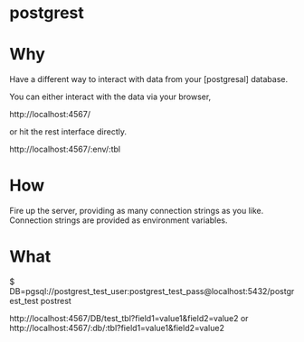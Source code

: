 # postgrest

# Why
Have a different way to interact with data from your [postgresal] database.

You can either interact with the data via your browser,

http://localhost:4567/

or hit the rest interface directly.

http://localhost:4567/:env/:tbl

# How

Fire up the server, providing as many connection strings as you like.
Connection strings are provided as environment variables.

# What

$ DB=pgsql://postgrest_test_user:postgrest_test_pass@localhost:5432/postgrest_test postrest

http://localhost:4567/DB/test_tbl?field1=value1&field2=value2
or
http://localhost:4567/:db/:tbl?field1=value1&field2=value2
